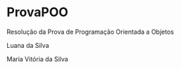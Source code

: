 # ProvaPOO
Resolução da Prova de Programação Orientada a Objetos

Luana da Silva

Maria Vitória da Silva


